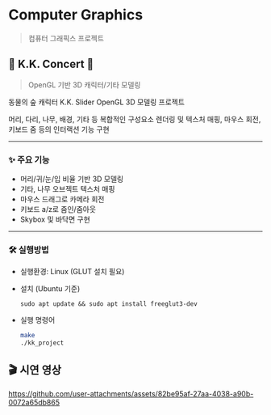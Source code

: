# Computer Graphics
>컴퓨터 그래픽스 프로젝트

## 🐶 K.K. Concert 🍃
>OpenGL 기반 3D 캐릭터/기타 모델링

동물의 숲 캐릭터 K.K. Slider OpenGL 3D 모델링 프로젝트 

머리, 다리, 나무, 배경, 기타 등 복합적인 구성요소 렌더링 및 텍스처 매핑, 마우스 회전, 키보드 줌 등의 인터랙션 기능 구현

---

### ✨ 주요 기능
- 머리/귀/눈/입 비율 기반 3D 모델링
- 기타, 나무 오브젝트 텍스처 매핑
- 마우스 드래그로 카메라 회전
- 키보드 a/z로 줌인/줌아웃
- Skybox 및 바닥면 구현

---

### 🛠️ 실행방법

- 실행환경: Linux (GLUT 설치 필요)
- 설치 (Ubuntu 기준)

  `sudo apt update && sudo apt install freeglut3-dev`

- 실행 명령어

  ```bash
  make
  ./kk_project

## 🎬 시연 영상

https://github.com/user-attachments/assets/82be95af-27aa-4038-a90b-0072a65db865



